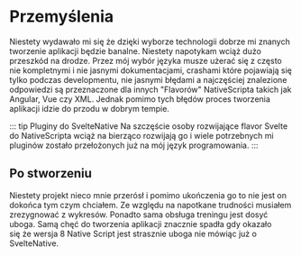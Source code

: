 # Przemyślenia

Niestety wydawało mi się że dzięki wyborze technologii dobrze mi znanych tworzenie aplikacji będzie banalne. Niestety napotykam wciąż dużo przeszkód na drodze. Przez mój wybór języka
musze użerać się z często nie kompletnymi i nie jasnymi dokumentacjami, crashami które pojawiają się tylko podczas developmentu, nie jasnymi błędami a najczęściej znalezione odpowiedzi są przeznaczone dla innych "Flavorów" NativeScripta takich jak Angular, Vue czy XML. Jednak pomimo tych błędów proces tworzenia aplikacji idzie do przodu w dobrym tempie.

::: tip Pluginy do SvelteNative
Na szczęście osoby rozwijające flavor Svelte do NativeScripta wciąż na bierząco rozwijają go i wiele potrzebnych mi pluginów zostało przełożonych już na mój język programowania.
:::

## Po stworzeniu

Niestety projekt nieco mnie przerósł i pomimo ukończenia go to nie jest on dokońca tym czym chciałem. Ze względu na napotkane trudności musiałem zrezygnować z wykresów. Ponadto sama obsługa treningu jest dosyć uboga. Samą chęć do tworzenia aplikacji znacznie spadła gdy okazało się że wersja 8 Native Script jest strasznie uboga nie mówiąc już o SvelteNative.
